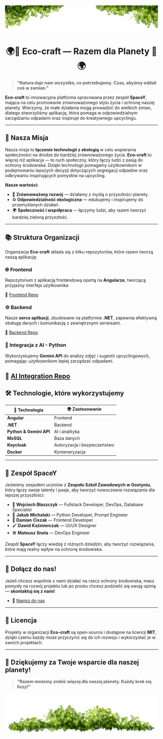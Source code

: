 <p align="center">
  <img src="leaves_header.png" alt="Eco-craft header">
</p>

<h1 align="center">🌍🌿 Eco-craft — Razem dla Planety 🌿🌍</h1>

> **"Natura daje nam wszystko, co potrzebujemy. Czas, abyśmy oddali coś w zamian."**

**Eco-craft** to innowacyjna platforma opracowana przez zespół **SpaceY**, mająca na celu promowanie zrównoważonego stylu życia i ochronę naszej planety. Wierzymy, że małe działania mogą prowadzić do wielkich zmian, dlatego stworzyliśmy aplikację, która pomaga w odpowiedzialnym zarządzaniu odpadami oraz inspiruje do kreatywnego upcyclingu.

---

## 🌱 Nasza Misja

Nasza misja to **łączenie technologii z ekologią** w celu wspierania społeczności na drodze do bardziej zrównoważonego życia. **Eco-craft** to więcej niż aplikacja — to ruch społeczny, który łączy ludzi z pasją do ochrony środowiska. Dzięki technologii pomagamy użytkownikom w podejmowaniu lepszych decyzji dotyczących segregacji odpadów oraz odkrywaniu inspirujących pomysłów na upcycling.

**Nasze wartości:**
- 🌿 **Zrównoważony rozwój** — działamy z myślą o przyszłości planety.
- ♻️ **Odpowiedzialność ekologiczna** — edukujemy i inspirujemy do przemyślanych działań.
- 🌍 **Społeczność i współpraca** — łączymy ludzi, aby razem tworzyć bardziej zieloną przyszłość.

---

## 📚 Struktura Organizacji

Organizacja **Eco-craft** składa się z kilku repozytoriów, które razem tworzą naszą aplikację:

### 🌐 **Frontend**
Repozytorium z aplikacją frontendową opartą na **Angularze**, tworzącą przyjazny interfejs użytkownika

🔗 [Frontend Repo](https://github.com/Eco-craft/frontend)

### ⚙️ **Backend**
Nasze **serce aplikacji**, zbudowane na platformie **.NET**, zapewnia efektywną obsługę danych i komunikację z zewnętrznymi serwisami.

🔗 [Backend Repo](https://github.com/Eco-craft/backend)

### 🧠 **Integracja z AI - Python**
Wykorzystujemy **Gemini API** do analizy zdjęć i sugestii upcyclingowych, pomagając użytkownikom lepiej zarządzać odpadami.

🔗 [AI Integration Repo](https://github.com/Eco-craft/ai-integration)
---

## 🛠️ Technologie, które wykorzystujemy

| 🌿 Technologia          | 🌍 Zastosowanie           |
|-------------------------|---------------------------|
| **Angular**            | Frontend                  |
| **.NET**               | Backend                   |
| **Python & Gemini API**| AI i analityka            |
| **MsSQL**              | Baza danych               |
| **Keycloak**           | Autoryzacja i bezpieczeństwo |
| **Docker**             | Konteneryzacja            |

---

## 👥 Zespół SpaceY

Jesteśmy zespołem uczniów z **Zespołu Szkół Zawodowych w Gostyniu**, który łączy swoje talenty i pasje, aby tworzyć nowoczesne rozwiązania dla lepszej przyszłości:

- 🌟 **Wojciech Błaszczyk** — Fullstack Developer, DevOps, Database Specialist
- 🧠 **Jakub Michalski** — Python Developer, Prompt Engineer
- 🎨 **Damian Ciszak** — Frontend Developer
- 🖌️ **Dawid Kaźmierczak** — UI/UX Designer
- 🛠️ **Mateusz Snela** — DevOps Engineer

Zespół **SpaceY** łączy wiedzę z różnych dziedzin, aby tworzyć rozwiązania, które mają realny wpływ na ochronę środowiska.

---

## 🌟 Dołącz do nas!

Jeżeli chcesz wspólnie z nami działać na rzecz ochrony środowiska, masz pomysły na rozwój projektu lub po prostu chcesz podzielić się swoją opinią — **skontaktuj się z nami**!

- 📧 [Napisz do nas](mailto:kontakt@spacey.org)

---

## 📄 Licencja

Projekty w organizacji **Eco-craft** są open-source i dostępne na licencji **MIT**, dzięki czemu każdy może przyczynić się do ich rozwoju i wykorzystać je w swoich projektach.

---

## 🌳 Dziękujemy za Twoje wsparcie dla naszej planety!
> **"Razem możemy zrobić więcej dla naszej planety. Każdy krok się liczy!"**

![Eco-craft Footer](leaves_footer.png)
